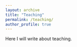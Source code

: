 ```yaml
---
layout: archive
title: "Teaching"
permalink: /teaching/
author_profile: true
---
```


Here I will write about teaching.